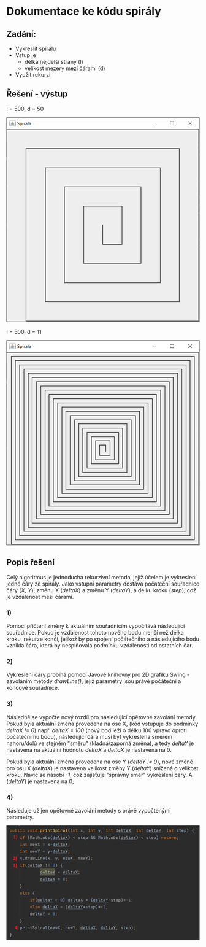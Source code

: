 # Dokumentace ke kódu spirály

## Zadání:
- Vykreslit spirálu
- Vstup je
  - délka nejdelší strany (l)
  - velikost mezery mezi čárami (d)
- Využít rekurzi


## Řešení - výstup
l = 500, d = 50

![img.png](img.png)

l = 500, d = 11

![img_1.png](img_1.png)

## Popis řešení
Celý algoritmus je jednoduchá rekurzivní metoda, jejíž účelem je vykreslení jedné čáry ze spirály.
Jako vstupní parametry dostává počáteční souřadnice čáry (*X, Y*), změnu X (*deltaX*) a změnu Y (*deltaY*), a délku
kroku (*step*), což je vzdálenost mezi čárami. 

### 1)
Pomocí přičtení změny k aktuálním souřadnicím vypočítává následující souřadnice. Pokud je vzdálenost tohoto nového bodu menší než délka kroku, rekurze
končí, jelikož by po spojení počátečního a následujícího bodu vznikla čára, která by nesplňovala podmínku vzdálenosti
od ostatních čar.

### 2)
Vykreslení čáry probíhá pomocí Javové knihovny pro 2D grafiku Swing - zavoláním metody *drawLine()*, jejíž parametry jsou
právě počáteční a koncové souřadnice.

### 3)
Následně se vypočte nový rozdíl pro následující opětovné zavolání metody. Pokud byla aktuální změna provedena na ose X,
(kód vstupuje do podmínky *deltaX != 0*) např. *deltaX = 100* (nový bod leží o délku 100 vpravo oproti počátečnímu bodu),
následující čára musí být vykreslena směrem nahoru/dolů ve stejném "směru" (kladná/záporná změna), a tedy *deltaY* je
nastavena na aktuální hodnotu *deltaX* a *deltaX* je nastavena na 0.

Pokud byla aktuální změna provedena na ose Y (*deltaY != 0*), nové změně pro osu X (*deltaX*) je nastavena velikost
změny Y (*deltaY*) snížená o velikost kroku. Navíc se násobí *-1*, což zajišťuje "správný směr" vykreslení čáry.
A (*deltaY*) je nastavena na 0;

### 4)
Následuje už jen opětovné zavolání metody s právě vypočtenými parametry.

![img_3.png](img_3.png)